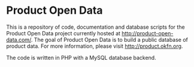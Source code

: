 Product Open Data 
=================

This is a repository of code, documentation and database scripts for
the Product Open Data project currently hosted at
http://product-open-data.com/.  The goal of Product Open Data is to
build a public database of product data.  For more information, please
visit http://product.okfn.org.

The code is written in PHP with a MySQL database backend.
